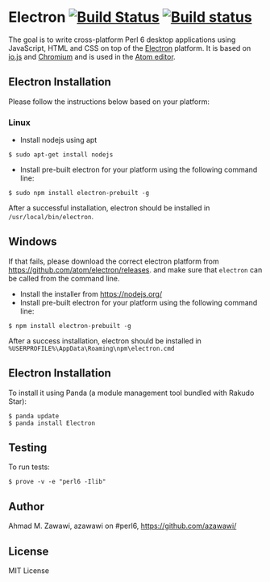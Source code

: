 # Electron [![Build Status](https://travis-ci.org/azawawi/perl6-electron.svg?branch=master)](https://travis-ci.org/azawawi/perl6-electron) [![Build status](https://ci.appveyor.com/api/projects/status/github/azawawi/perl6-electron?svg=true)](https://ci.appveyor.com/project/azawawi/perl6-electron/branch/master)

The goal is to write cross-platform Perl 6 desktop applications using
JavaScript, HTML and CSS on top of the [Electron](https://github.com/atom/electron) platform. It is based on [io.js](http://iojs.org) and [Chromium](http://www.chromium.org) and is used in
 the [Atom editor](https://github.com/atom/atom).

## Electron Installation

Please follow the instructions below based on your platform:

### Linux

- Install nodejs using apt
```
$ sudo apt-get install nodejs
```
- Install pre-built electron for your platform using the following command
  line:
```
$ sudo npm install electron-prebuilt -g
```

After a successful installation, electron should be installed in
``/usr/local/bin/electron``.

## Windows

If that fails, please download the correct electron platform from
https://github.com/atom/electron/releases. and make sure that ```electron```
can be called from the command line.

- Install the installer from https://nodejs.org/
- Install pre-built electron for your platform using the following command
  line:
```
$ npm install electron-prebuilt -g
```


After a success installation, electron should be installed in
``%USERPROFILE%\AppData\Roaming\npm\electron.cmd``

## Electron Installation

To install it using Panda (a module management tool bundled with Rakudo Star):

```
$ panda update
$ panda install Electron
```

## Testing

To run tests:

```
$ prove -v -e "perl6 -Ilib"
```

## Author

Ahmad M. Zawawi, azawawi on #perl6, https://github.com/azawawi/

## License

MIT License

